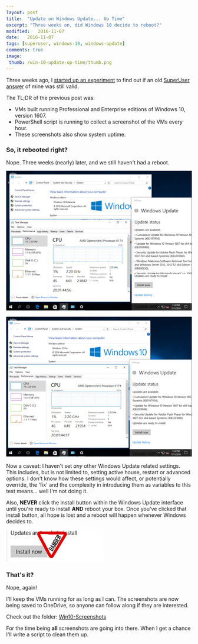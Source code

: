 ```yaml
---
layout: post
title:  "Update on Windows Update... Up Time"
excerpt: "Three weeks on, did Windows 10 decide to reboot?"
modified:   2016-11-07
date:   2016-11-07
tags: [superuser, windows-10, windows-update]
comments: true
image:
 thumb: /win-10-update-up-time/thumb.png
---
```


Three weeks ago, I [started up an experiment](https://king.geek.nz/2016/10/18/wu-windows-1607/) to find out if an old [SuperUser answer](http://superuser.com/questions/957267/how-to-disable-automatic-reboots-in-windows-10/963933#963933) of mine was still valid.

The TL;DR of the previous post was:

* VMs built running Professional and Enterprise editions of Windows 10, version 1607.
* PowerShell script is running to collect a screenshot of the VMs every hour.
* These screenshots also show system uptime.

### So, it rebooted right?

Nope. Three weeks (nearly) later, and we still haven't had a reboot.

![Windows 10 Enterprise Screenshot](/images/win-10-update-up-time/Screenshot-Win10-Ent-201611071314.png)

![Windows 10 Professional Screenshot](/images/win-10-update-up-time/Screenshot-Win10-Pro-201611071314.png)

Now a caveat: I haven't set *any* other Windows Update related settings. This includes, but is not limited to, setting active house, restart or advanced options. I don't know how these settings would affect, or potentially override, the 'fix' and the complexity in introducing them as variables to this test means... well I'm not doing it.

Also, **NEVER** click the install button within the Windows Update interface until you're ready to install **AND** reboot your box. Once you've clicked that install button, all hope is lost and a reboot will happen whenever Windows decides to.

![DANGER](/images/win-10-update-up-time/danger.png)

### That's it?

Nope, again!

I'll keep the VMs running for as long as I can. The screenshots are now being saved to OneDrive, so anyone can follow along if they are interested.

Check out the folder: [Win10-Screenshots](https://1drv.ms/f/s!Ah37swlUrkCXk_oYpAxxlT9_89Xyog)

For the time being **all** screenshots are going into there. When I get a chance I'll write a script to clean them up.
